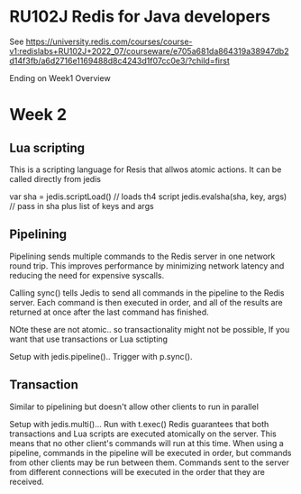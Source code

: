 # RU102J  Redis for Java developers
See https://university.redis.com/courses/course-v1:redislabs+RU102J+2022_07/courseware/e705a681da864319a38947db2d14f3fb/a6d2716e1169488d8c4243d1f07cc0e3/?child=first

Ending on Week1 Overview

# Week 2 
## Lua scripting
This is a scripting language for Resis that allwos atomic actions. It can be called directly from jedis

var sha = jedis.scriptLoad()  // loads th4 script
jedis.evalsha(sha, key, args) // pass in sha plus list of keys and args

## Pipelining
Pipelining sends multiple commands to the Redis server in one network round trip. This improves performance by minimizing network latency and reducing the need for expensive syscalls.

Calling sync() tells Jedis to send all commands in the pipeline to the Redis server. Each command is then executed in order, and all of the results are returned at once after the last command has finished.

NOte these are not atomic.. so transactionality might not be possible, If you want that use transactions or Lua sctipting

Setup with jedis.pipeline().. Trigger with p.sync().

## Transaction
Similar to pipelining but doesn't allow other clients to run in parallel

Setup with jedis.multi()... Run with t.exec()
Redis guarantees that both transactions and Lua scripts are executed atomically on the server. This means that no other client's commands will run at this time. When using a pipeline, commands in the pipeline will be executed in order, but commands from other clients may be run between them. Commands sent to the server from different connections will be executed in the order that they are received.
